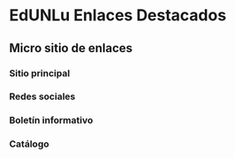 # EdUNLu Enlaces Destacados

## Micro sitio de enlaces

### Sitio principal
### Redes sociales
### Boletín informativo
### Catálogo